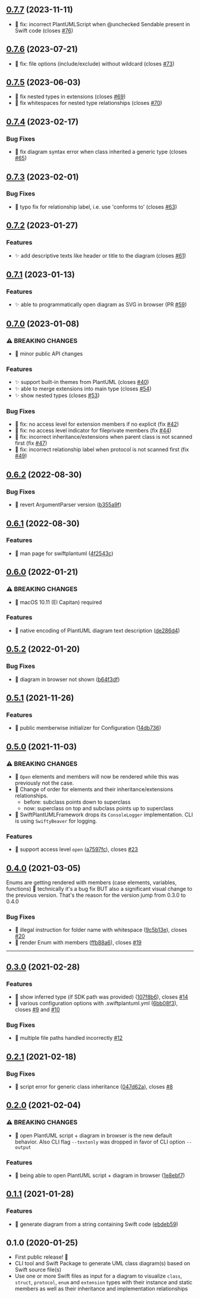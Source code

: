 ## [0.7.7](https://github.com/MarcoEidinger/SwiftPlantUML/compare/0.7.6...0.7.7) (2023-11-11)

* 🐛 fix: incorrect PlantUMLScript when @unchecked Sendable present in Swift code (closes [#76](https://github.com/MarcoEidinger/SwiftPlantUML/issues/76))

## [0.7.6](https://github.com/MarcoEidinger/SwiftPlantUML/compare/0.7.5...0.7.6) (2023-07-21)

* 🐛 fix: file options (include/exclude) without wildcard (closes [#73](https://github.com/MarcoEidinger/SwiftPlantUML/issues/73))

## [0.7.5](https://github.com/MarcoEidinger/SwiftPlantUML/compare/0.7.4...0.7.5) (2023-06-03)

* 🐛 fix nested types in extensions (closes [#69](https://github.com/MarcoEidinger/SwiftPlantUML/issues/69))
* 🐛 fix whitespaces for nested type relationships (closes [#70](https://github.com/MarcoEidinger/SwiftPlantUML/issues/70))

## [0.7.4](https://github.com/MarcoEidinger/SwiftPlantUML/compare/0.7.3...0.7.4) (2023-02-17)
### Bug Fixes

* 🐛 fix diagram syntax error when class inherited a generic type (closes [#65](https://github.com/MarcoEidinger/SwiftPlantUML/issues/65))

## [0.7.3](https://github.com/MarcoEidinger/SwiftPlantUML/compare/0.7.2...0.7.3) (2023-02-01)
### Bug Fixes

* 🐛 typo fix for relationship label, i.e. use 'conforms to' (closes [#63](https://github.com/MarcoEidinger/SwiftPlantUML/issues/63))

## [0.7.2](https://github.com/MarcoEidinger/SwiftPlantUML/compare/0.7.1...0.7.2) (2023-01-27)
### Features

* ✨ add descriptive texts like header or title to the diagram (closes [#61](https://github.com/MarcoEidinger/SwiftPlantUML/issues/61))

## [0.7.1](https://github.com/MarcoEidinger/SwiftPlantUML/compare/0.7.0...0.7.1) (2023-01-13)
### Features

* ✨ able to programmatically open diagram as SVG in browser (PR [#59](https://github.com/MarcoEidinger/SwiftPlantUML/pull/59))

## [0.7.0](https://github.com/MarcoEidinger/SwiftPlantUML/compare/0.6.2...0.7.0) (2023-01-08)
### ⚠ BREAKING CHANGES

* 🧨 minor public API changes

### Features

* ✨ support built-in themes from PlantUML (closes [#40](https://github.com/MarcoEidinger/SwiftPlantUML/issues/40))
* ✨ able to merge extensions into main type (closes [#54](https://github.com/MarcoEidinger/SwiftPlantUML/issues/54))
* ✨ show nested types (closes [#53](https://github.com/MarcoEidinger/SwiftPlantUML/issues/53))

### Bug Fixes

* 🐛 fix: no access level for extension members if no explicit (fix [#42]((https://github.com/MarcoEidinger/SwiftPlantUML/issues/42)))
* 🐛 fix: no access level indicator for fileprivate members (fix [#44]((https://github.com/MarcoEidinger/SwiftPlantUML/issues/44)))
* 🐛 fix: incorrect inheritance/extensions when parent class is not scanned first (fix [#47]((https://github.com/MarcoEidinger/SwiftPlantUML/issues/47)))
* 🐛 fix: incorrect relationship label when protocol is not scanned first (fix [#49]((https://github.com/MarcoEidinger/SwiftPlantUML/issues/49)))

## [0.6.2](https://github.com/MarcoEidinger/SwiftPlantUML/compare/0.6.1...0.6.2) (2022-08-30)

### Bug Fixes

* 🐛 revert ArgumentParser version ([b355a9f](https://github.com/MarcoEidinger/SwiftPlantUML/commit/b355a9f44f3dfbbf407d80944934e8fb1af6c656))

## [0.6.1](https://github.com/MarcoEidinger/SwiftPlantUML/compare/0.6.0...0.6.1) (2022-08-30)

### Features

* 🎸 man page for swiftplantuml ([4f2543c](https://github.com/MarcoEidinger/SwiftPlantUML/commit/4f2543cb34c1d46e5e781d18c99eea6f9d4c3187))

## [0.6.0](https://github.com/MarcoEidinger/SwiftPlantUML/compare/0.5.2...0.6.0) (2022-01-21)

### ⚠ BREAKING CHANGES

* 🧨 macOS 10.11 (El Capitan) required

### Features

* 🎸 native encoding of PlantUML diagram text description ([de286d4](https://github.com/MarcoEidinger/SwiftPlantUML/commit/de286d4236c9826d89f73dbe7705b0c169eef9f5))

## [0.5.2](https://github.com/MarcoEidinger/SwiftPlantUML/compare/0.5.1...0.5.2) (2022-01-20)

### Bug Fixes

* 🐛 diagram in browser not shown ([b64f3df](https://github.com/MarcoEidinger/SwiftPlantUML/commit/b64f3df6354fd51e5f73ddb42e7ca64a78cbfa7b))

## [0.5.1](https://github.com/MarcoEidinger/SwiftPlantUML/compare/0.5.0...0.5.1) (2021-11-26)

### Features

* 🎸 public memberwise initializer for Configuration ([14db736](https://github.com/MarcoEidinger/SwiftPlantUML/commit/14db7369a3a6040794ea58befd52974f3e8f18a7))

## [0.5.0](https://github.com/MarcoEidinger/SwiftPlantUML/compare/0.4.0...0.5.0) (2021-11-03)

### ⚠ BREAKING CHANGES

* 🧨 `Open` elements and members will now be rendered while this was
previously not the case.
* 🧨 Change of order for elements and their inheritance/extensions relationships.
  * before: subclass points down to superclass
  * now: superclass on top and subclass points up to superclass
* 🧨 SwiftPlantUMLFramework drops its `ConsoleLogger` implementation. CLI is using `SwiftyBeaver` for logging.

### Features

* 🎸 support access level `open`
 ([a7597fc](https://github.com/MarcoEidinger/SwiftPlantUML/commit/a7597fc78695e08beb1da98bab61d67bedefb6c9)), closes [#23](https://github.com/MarcoEidinger/SwiftPlantUML/issues/23) 

## [0.4.0](https://github.com/MarcoEidinger/SwiftPlantUML/compare/0.3.0...0.4.0) (2021-03-05)

Enums are getting rendered with members (case elements, variables, functions) 🥳 technically it's a bug fix BUT also a significant visual change to the previous version. That's the reason for the version jump from 0.3.0 to 0.4.0

### Bug Fixes

* 🐛 illegal instruction for folder name with whitespace ([9c5b13e](https://github.com/MarcoEidinger/SwiftPlantUML/commit/9c5b13e934c1cf114e7f3080121323600ffae239)), closes [#20](https://github.com/MarcoEidinger/SwiftPlantUML/issues/20)
* 🐛 render Enum with members ([ffb88a6](https://github.com/MarcoEidinger/SwiftPlantUML/commit/ffb88a6c2e64f5af5b4a719e7a5172b9a4aaee80)), closes [#19](https://github.com/MarcoEidinger/SwiftPlantUML/issues/19)
---

## [0.3.0](https://github.com/MarcoEidinger/SwiftPlantUML/compare/0.2.1...0.2.2) (2021-02-28)

### Features

* 🎸 show inferred type (if SDK path was provided) ([107f8b6](https://github.com/MarcoEidinger/SwiftPlantUML/commit/107f8b6a6d7597ea9bcff61af2cb6f1136ac8270)), closes [#14](https://github.com/MarcoEidinger/SwiftPlantUML/issues/14)
* 🎸 various configuration options with .swiftplantuml.yml ([6bb08f3](https://github.com/MarcoEidinger/SwiftPlantUML/commit/6bb08f349e9ec0a6cd8a9c8b9386ded2378ac8b7)), closes [#9](https://github.com/MarcoEidinger/SwiftPlantUML/issues/9) and [#10](https://github.com/MarcoEidinger/SwiftPlantUML/issues/10)

### Bug Fixes

* 🐛 multiple file paths handled incorrectly [#12](https://github.com/MarcoEidinger/SwiftPlantUML/issues/12)

## [0.2.1](https://github.com/MarcoEidinger/SwiftPlantUML/compare/0.2.0...0.2.1) (2021-02-18)
### Bug Fixes

* 🐛 script error for generic class inheritance ([047d62a](https://github.com/MarcoEidinger/SwiftPlantUML/commit/047d62a21e6641653efaac57d92e55c3992662c5)), closes [#8](https://github.com/MarcoEidinger/SwiftPlantUML/issues/8)

## [0.2.0](https://github.com/MarcoEidinger/SwiftPlantUML/compare/0.1.1...0.2.0) (2021-02-04)

### ⚠ BREAKING CHANGES

* 🧨 open PlantUML script + diagram in browser is the new default behavior. Also
CLI flag `--textonly` was dropped in favor of CLI option `--output`

### Features

* 🎸 being able to open PlantUML script + diagram in browser ([1e8ebf7](https://github.com/MarcoEidinger/SwiftPlantUML/commit/1e8ebf72057823ac3bff93088c45052d19495ece))

## [0.1.1](https://github.com/MarcoEidinger/SwiftPlantUML/compare/0.1.0...0.1.1) (2021-01-28)

### Features

* 🎸 generate diagram from a string containing Swift code ([ebdeb59](https://github.com/MarcoEidinger/SwiftPlantUML/commit/ebdeb59c2b788ec75c40e9786fad103416bce6f6))

## 0.1.0 (2020-01-25)

- First public release! 🎉
- CLI tool and Swift Package to generate UML class diagram(s) based on Swift source file(s)
- Use one or more Swift files as input for a diagram to visualize `class`, `struct`, `protocol`, `enum` and `extension` types
with their instance and static members as well as their inheritance and implementation relationships
